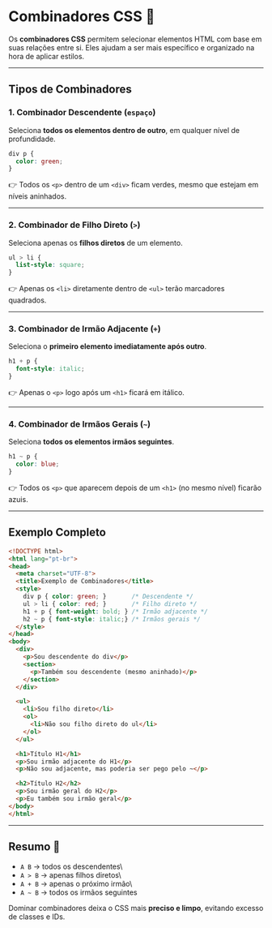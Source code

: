 # Combinadores CSS 🔗

Os **combinadores CSS** permitem selecionar elementos HTML com base em
suas relações entre si. Eles ajudam a ser mais específico e organizado
na hora de aplicar estilos.

------------------------------------------------------------------------

## Tipos de Combinadores

### 1. **Combinador Descendente (`espaço`)**

Seleciona **todos os elementos dentro de outro**, em qualquer nível de
profundidade.

``` css
div p {
  color: green;
}
```

👉 Todos os `<p>` dentro de um `<div>` ficam verdes, mesmo que estejam
em níveis aninhados.

------------------------------------------------------------------------

### 2. **Combinador de Filho Direto (`>`)**

Seleciona apenas os **filhos diretos** de um elemento.

``` css
ul > li {
  list-style: square;
}
```

👉 Apenas os `<li>` diretamente dentro de `<ul>` terão marcadores
quadrados.

------------------------------------------------------------------------

### 3. **Combinador de Irmão Adjacente (`+`)**

Seleciona o **primeiro elemento imediatamente após outro**.

``` css
h1 + p {
  font-style: italic;
}
```

👉 Apenas o `<p>` logo após um `<h1>` ficará em itálico.

------------------------------------------------------------------------

### 4. **Combinador de Irmãos Gerais (`~`)**

Seleciona **todos os elementos irmãos seguintes**.

``` css
h1 ~ p {
  color: blue;
}
```

👉 Todos os `<p>` que aparecem depois de um `<h1>` (no mesmo nível)
ficarão azuis.

------------------------------------------------------------------------

## Exemplo Completo

``` html
<!DOCTYPE html>
<html lang="pt-br">
<head>
  <meta charset="UTF-8">
  <title>Exemplo de Combinadores</title>
  <style>
    div p { color: green; }       /* Descendente */
    ul > li { color: red; }       /* Filho direto */
    h1 + p { font-weight: bold; } /* Irmão adjacente */
    h2 ~ p { font-style: italic;} /* Irmãos gerais */
  </style>
</head>
<body>
  <div>
    <p>Sou descendente do div</p>
    <section>
      <p>Também sou descendente (mesmo aninhado)</p>
    </section>
  </div>

  <ul>
    <li>Sou filho direto</li>
    <ol>
      <li>Não sou filho direto do ul</li>
    </ol>
  </ul>

  <h1>Título H1</h1>
  <p>Sou irmão adjacente do H1</p>
  <p>Não sou adjacente, mas poderia ser pego pelo ~</p>

  <h2>Título H2</h2>
  <p>Sou irmão geral do H2</p>
  <p>Eu também sou irmão geral</p>
</body>
</html>
```

------------------------------------------------------------------------

## Resumo 📌

-   `A B` → todos os descendentes\
-   `A > B` → apenas filhos diretos\
-   `A + B` → apenas o próximo irmão\
-   `A ~ B` → todos os irmãos seguintes

Dominar combinadores deixa o CSS mais **preciso e limpo**, evitando
excesso de classes e IDs.
